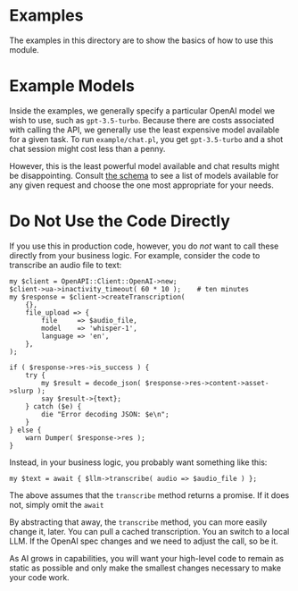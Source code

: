 # Examples

The examples in this directory are to show the basics of how to use this
module.

# Example Models

Inside the examples, we generally specify a particular OpenAI model we wish to
use, such as `gpt-3.5-turbo`. Because there are costs associated with calling
the API, we generally use the least expensive model available for a given
task. To run `example/chat.pl`, you get `gpt-3.5-turbo` and a shot chat
session might cost less than a penny.

However, this is the least powerful model available and chat results might be
disappointing. Consult [the
schema](https://metacpan.org/pod/OpenAPI%3A%3AClient%3A%3AOpenAI%3A%3ASchema)
to see a list of models available for any given request and choose the one
most appropriate for your needs.

# Do Not Use the Code Directly

If you use this in production code, however, you do _not_ want to call these
directly from your business logic. For example, consider the code to
transcribe an audio file to text:

    my $client = OpenAPI::Client::OpenAI->new;
    $client->ua->inactivity_timeout( 60 * 10 );    # ten minutes
    my $response = $client->createTranscription(
        {},
        file_upload => {
            file     => $audio_file,
            model    => 'whisper-1',
            language => 'en',
        },
    );

    if ( $response->res->is_success ) {
        try {
            my $result = decode_json( $response->res->content->asset->slurp );
            say $result->{text};
        } catch ($e) {
            die "Error decoding JSON: $e\n";
        }
    } else {
        warn Dumper( $response->res );
    }

Instead, in your business logic, you probably want something like this:

    my $text = await { $llm->transcribe( audio => $audio_file ) };

The above assumes that the `transcribe` method returns a promise. If it does
not, simply omit the `await`

By abstracting that away, the `transcribe` method, you can more easily change
it, later. You can pull a cached transcription. You an switch to a local LLM.
If the OpenAI spec changes and we need to adjust the call, so be it.

As AI grows in capabilities, you will want your high-level code to remain as
static as possible and only make the smallest changes necessary to make your
code work.
